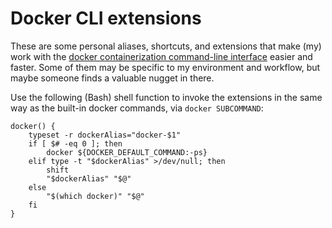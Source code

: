 # Docker CLI extensions

These are some personal aliases, shortcuts, and extensions that make (my) work with the [docker containerization command-line interface](https://www.docker.com/) easier and faster. Some of them may be specific to my environment and workflow, but maybe someone finds a valuable nugget in there.

Use the following (Bash) shell function to invoke the extensions in the same way as the built-in docker commands, via `docker SUBCOMMAND`:

    docker() {
        typeset -r dockerAlias="docker-$1"
        if [ $# -eq 0 ]; then
            docker ${DOCKER_DEFAULT_COMMAND:-ps}
        elif type -t "$dockerAlias" >/dev/null; then
            shift
            "$dockerAlias" "$@"
        else
            "$(which docker)" "$@"
        fi
    }
